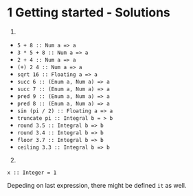 # 1 Getting started - Solutions
1.
 - `5 + 8 :: Num a => a`
 - `3 * 5 + 8 :: Num a => a`
 - `2 + 4 :: Num a => a`
 - `(+) 2 4 :: Num a => a`
 - `sqrt 16 :: Floating a => a`
 - `succ 6 :: (Enum a, Num a) => a`
 - `succ 7 :: (Enum a, Num a) => a`
 - `pred 9 :: (Enum a, Num a) => a`
 - `pred 8 :: (Enum a, Num a) => a`
 - `sin (pi / 2) :: Floating a => a`
 - `truncate pi :: Integral b = > b`
 - `round 3.5 :: Integral b => b`
 - `round 3.4 :: Integral b => b`
 - `floor 3.7 :: Integral b => b`
 - `ceiling 3.3 :: Integral b => b`

2.
```
x :: Integer = 1
```

Depeding on last expression, there might be defined `it` as well.

